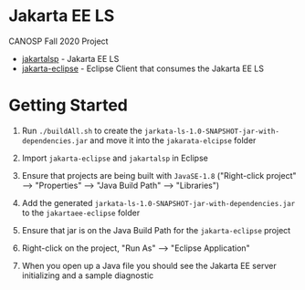 # Jakarta EE LS 

CANOSP Fall 2020 Project

- [jakartalsp](/jakarta.ls) - Jakarta EE LS
- [jakarta-eclipse](/jakarta-eclipse) - Eclipse Client that consumes the Jakarta EE LS

# Getting Started

1. Run `./buildAll.sh` to create the `jarkata-ls-1.0-SNAPSHOT-jar-with-dependencies.jar` and move it into the `jakarata-elcipse` folder

2. Import `jakarta-eclipse` and `jakartalsp` in Eclipse

3. Ensure that projects are being built with `JavaSE-1.8` ("Right-click project" --> "Properties" --> "Java Build Path" --> "Libraries")

4. Add the generated `jarkata-ls-1.0-SNAPSHOT-jar-with-dependencies.jar` to the `jakartaee-eclipse` folder

5. Ensure that jar is on the Java Build Path for the `jakarta-eclipse` project

5. Right-click on the project, "Run As" --> "Eclipse Application"

6. When you open up a Java file you should see the Jakarta EE server initializing and a sample diagnostic